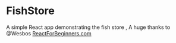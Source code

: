 # FishStore
A simple React app demonstrating the fish store , A huge thanks to @Wesbos [ReactForBeginners.com](https://ReactForBeginners.com)